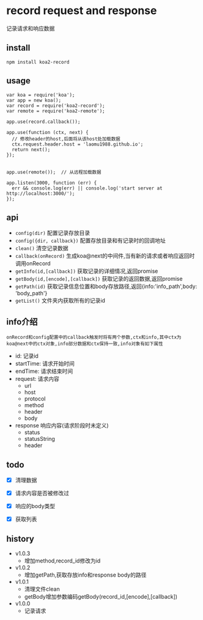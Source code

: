# record request and response
记录请求和响应数据

## install
```
npm install koa2-record
```

## usage
```
var koa = require('koa');
var app = new koa();
var record = require('koa2-record');
var remote = require('koa2-remote');

app.use(record.callback());

app.use(function (ctx, next) {
  // 修改header的host,后面将从该host处加载数据
  ctx.request.header.host = 'laomu1988.github.io';
  return next();
});


app.use(remote());  // 从远程加载数据

app.listen(3000, function (err) {
  err && console.log(err) || console.log('start server at http://localhost:3000/');
});

```



## api
* `config(dir)`  配置记录存放目录
* `config({dir, callback})` 配置存放目录和有记录时的回调地址
* `clean()`      清空记录数据
* `callback(onRecord)` 生成koa@next的中间件,当有新的请求或者响应返回时调用onRecord
* `getInfo(id,[callback])` 获取记录的详细情况,返回promise
* `getBody(id,[encode],[callback])` 获取记录的返回数据,返回promise
* `getPath(id)` 获取记录信息位置和body存放路径,返回{info:'info_path',body: 'body_path'}
* `getList()`    文件夹内获取所有的记录id



## info介绍
    onRecord和config配置中的callback触发时将有两个参数,ctx和info,其中ctx为koa@next中的ctx对象,info部分数据和ctx保持一致,info对象有如下属性

- id: 记录id
- startTime: 请求开始时间
- endTime: 请求结束时间
- request: 请求内容
    - url
    - host
    - protocol
    - method
    - header
    - body
- response  响应内容(请求阶段时未定义)
    - status
    - statusString
    - header

## todo
* [x] 清理数据
* [x] 请求内容是否被修改过
* [x] 响应的body类型
* [x] 获取列表


## history
- v1.0.3
    * 增加method,record_id修改为id
- v1.0.2
    * 增加getPath,获取存放info和response body的路径
- v1.0.1
    * 清理文件clean
    * getBody增加参数编码getBody(record_id,[encode],[callback])
- v1.0.0
    * 记录请求
